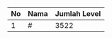 | No | Nama            | Jumlah Level |
|----|-----------------|--------------|
| 1  | #    |    3522        |
